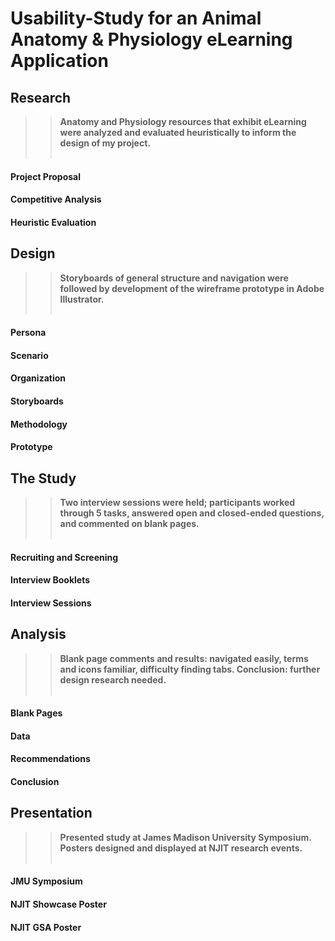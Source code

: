# Usability-Study for an Animal Anatomy &amp; Physiology eLearning Application
## Research
> > **Anatomy and Physiology resources that exhibit eLearning were analyzed and evaluated heuristically to inform the design of my project.**<br><br>
#### Project Proposal
#### Competitive Analysis
#### Heuristic Evaluation
## Design
> > **Storyboards of general structure and navigation were followed by development of the wireframe prototype in Adobe Illustrator.**<br><br>
#### Persona
#### Scenario
#### Organization
#### Storyboards
#### Methodology
#### Prototype
## The Study
> > **Two interview sessions were held; participants worked through 5 tasks, answered open and closed-ended questions, and commented on blank pages.**<br><br>
#### Recruiting and Screening
#### Interview Booklets
#### Interview Sessions
## Analysis
> > **Blank page comments and results: navigated easily, terms and icons familiar, difficulty finding tabs. Conclusion: further design research needed.**<br><br>
#### Blank Pages
#### Data
#### Recommendations
#### Conclusion
## Presentation
> > **Presented study at James Madison University Symposium. Posters designed and displayed at NJIT research events.**<br><br>
#### JMU Symposium
#### NJIT Showcase Poster
#### NJIT GSA Poster
